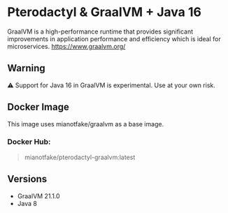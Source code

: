# Pterodactyl & GraalVM + Java 16

GraalVM is a high-performance runtime that provides significant improvements in application performance and efficiency which is ideal for microservices. https://www.graalvm.org/

## Warning

:warning: Support for Java 16 in GraalVM is experimental. Use at your own risk.

## Docker Image

This image uses mianotfake/graalvm as a base image.

### Docker Hub:
> mianotfake/pterodactyl-graalvm:latest

## Versions
- GraalVM 21.1.0
- Java 8
